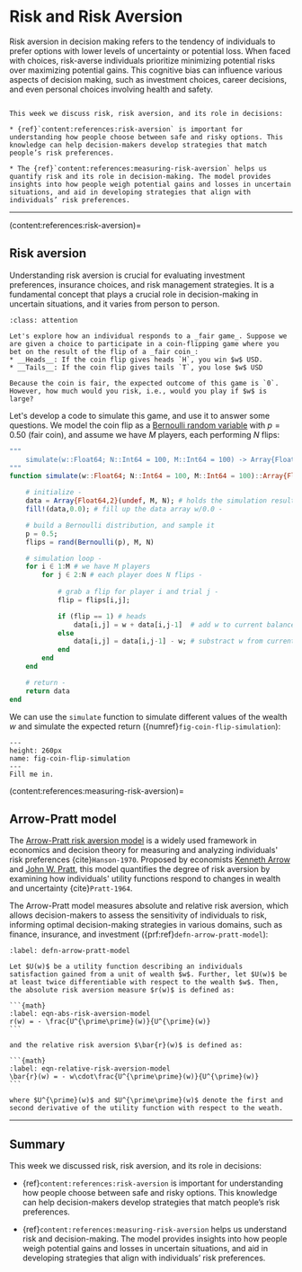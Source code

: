 # Risk and Risk Aversion
Risk aversion in decision making refers to the tendency of individuals to prefer options with lower levels of uncertainty or potential loss. When faced with choices, risk-averse individuals prioritize minimizing potential risks over maximizing potential gains. This cognitive bias can influence various aspects of decision making, such as investment choices, career decisions, and even personal choices involving health and safety.

```{topic} Outline

This week we discuss risk, risk aversion, and its role in decisions:

* {ref}`content:references:risk-aversion` is important for understanding how people choose between safe and risky options. This knowledge can help decision-makers develop strategies that match people’s risk preferences.

* The {ref}`content:references:measuring-risk-aversion` helps us quantify risk and its role in decision-making. The model provides insights into how people weigh potential gains and losses in uncertain situations, and aid in developing strategies that align with individuals’ risk preferences.

```

---

(content:references:risk-aversion)=
## Risk aversion
Understanding risk aversion is crucial for evaluating investment preferences, insurance choices, and risk management strategies. It is a fundamental concept that plays a crucial role in decision-making in uncertain situations, and it varies from person to person. 

```{admonition} Coin flip game
:class: attention

Let's explore how an individual responds to a _fair game_. Suppose we are given a choice to participate in a coin-flipping game where you bet on the result of the flip of a _fair coin_:
* __Heads__: If the coin flip gives heads `H`, you win $w$ USD.
* __Tails__: If the coin flip gives tails `T`, you lose $w$ USD 

Because the coin is fair, the expected outcome of this game is `0`. However, how much would you risk, i.e., would you play if $w$ is large?
```

Let's develop a code to simulate this game, and use it to answer some questions. We model the coin flip as a [Bernoulli random variable](https://en.wikipedia.org/wiki/Bernoulli_distribution) with $p = 0.50$ (fair coin), and assume we have $M$ players, each performing $N$ flips:

```julia
"""
    simulate(w::Float64; N::Int64 = 100, M::Int64 = 100) -> Array{Float64,2}
"""
function simulate(w::Float64; N::Int64 = 100, M::Int64 = 100)::Array{Float64,2}

    # initialize -
    data = Array{Float64,2}(undef, M, N); # holds the simulation results
    fill!(data,0.0); # fill up the data array w/0.0 -

    # build a Bernoulli distribution, and sample it
    p = 0.5;
    flips = rand(Bernoulli(p), M, N)

    # simulation loop -
    for i ∈ 1:M # we have M players
        for j ∈ 2:N # each player does N flips -
            
            # grab a flip for player i and trial j -
            flip = flips[i,j];

            if (flip == 1) # heads
                data[i,j] = w + data[i,j-1]  # add w to current balance
            else
                data[i,j] = data[i,j-1] - w; # substract w from current balance
            end
        end
    end

    # return -
    return data
end
```

We can use the `simulate` function to simulate different values of the wealth $w$ and simulate the expected return ({numref}`fig-coin-flip-simulation`):


 ```{figure} ./figs/Fig-CoinFlip-Game-Simulation.pdf
---
height: 260px
name: fig-coin-flip-simulation
---
Fill me in.
```

(content:references:measuring-risk-aversion)=
## Arrow-Pratt model
The [Arrow-Pratt risk aversion model](https://en.wikipedia.org/wiki/Risk_aversion) is a widely used framework in economics and decision theory for measuring and analyzing individuals' risk preferences {cite}`Hanson-1970`. Proposed by economists [Kenneth Arrow](https://en.wikipedia.org/wiki/Kenneth_Arrow) and [John W. Pratt](https://en.wikipedia.org/wiki/John_W._Pratt), this model quantifies the degree of risk aversion by examining how individuals' utility functions respond to changes in wealth and uncertainty {cite}`Pratt-1964`. 

The Arrow-Pratt model measures absolute and relative risk aversion, which allows decision-makers to assess the sensitivity of individuals to risk, informing optimal decision-making strategies in various domains, such as finance, insurance, and investment ({prf:ref}`defn-arrow-pratt-model`):

````{prf:definition} Arrow-Pratt model
:label: defn-arrow-pratt-model

Let $U(w)$ be a utility function describing an individuals satisfaction gained from a unit of wealth $w$. Further, let $U(w)$ be at least twice differentiable with respect to the wealth $w$. Then, the absolute risk aversion measure $r(w)$ is defined as:

```{math}
:label: eqn-abs-risk-aversion-model
r(w) = - \frac{U^{\prime\prime}(w)}{U^{\prime}(w)}
```

and the relative risk aversion $\bar{r}(w)$ is defined as:

```{math}
:label: eqn-relative-risk-aversion-model
\bar{r}(w) = - w\cdot\frac{U^{\prime\prime}(w)}{U^{\prime}(w)}
```

where $U^{\prime}(w)$ and $U^{\prime\prime}(w)$ denote the first and second derivative of the utility function with respect to the weath. 
````

---

## Summary
This week we discussed risk, risk aversion, and its role in decisions:

* {ref}`content:references:risk-aversion` is important for understanding how people choose between safe and risky options. This knowledge can help decision-makers develop strategies that match people’s risk preferences.

* {ref}`content:references:measuring-risk-aversion` helps us understand risk and decision-making. The model provides insights into how people weigh potential gains and losses in uncertain situations, and aid in developing strategies that align with individuals’ risk preferences.